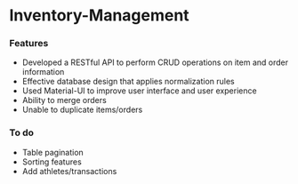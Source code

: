 # Inventory-Management

### Features
* Developed a RESTful API to perform CRUD operations on item and order information
* Effective database design that applies normalization rules
* Used Material-UI to improve user interface and user experience
* Ability to merge orders
* Unable to duplicate items/orders

### To do
* Table pagination
* Sorting features
* Add athletes/transactions
